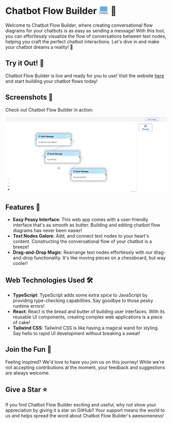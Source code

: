 # Chatbot Flow Builder <img src="./public/favicon.svg" alt="Screenshot" style="width:30px;"> 💬

Welcome to Chatbot Flow Builder, where creating conversational flow diagrams for your chatbots is as easy as sending a message! With this tool, you can effortlessly visualize the flow of conversations between text nodes, helping you craft the perfect chatbot interactions. Let's dive in and make your chatbot dreams a reality! 🎉

## Try it Out! 🚀

Chatbot Flow Builder is live and ready for you to use! Visit the website [here](#) and start building your chatbot flows today!

## Screenshots 📸

Check out Chatbot Flow Builder in action:

![ScreenshotGIF](./public/screenshot/ScreenshotGIF.gif)

## Features 🚀

- **Easy Peasy Interface**: This web app comes with a user-friendly interface that's as smooth as butter. Building and editing chatbot flow diagrams has never been easier!
- **Text Nodes Galore**: Add, and connect text nodes to your heart's content. Constructing the conversational flow of your chatbot is a breeze!
- **Drag-and-Drop Magic**: Rearrange text nodes effortlessly with our drag-and-drop functionality. It's like moving pieces on a chessboard, but way cooler!

## Web Technologies Used 🛠️

- **TypeScript**: TypeScript adds some extra spice to JavaScript by providing type-checking capabilities. Say goodbye to those pesky runtime errors!
- **React**: React is the bread and butter of building user interfaces. With its reusable UI components, creating complex web applications is a piece of cake!
- **Tailwind CSS**: Tailwind CSS is like having a magical wand for styling. Say hello to rapid UI development without breaking a sweat!

## Join the Fun 🎉

Feeling inspired? We'd love to have you join us on this journey! While we're not accepting contributions at the moment, your feedback and suggestions are always welcome.

## Give a Star ⭐

If you find Chatbot Flow Builder exciting and useful, why not show your appreciation by giving it a star on GitHub? Your support means the world to us and helps spread the word about Chatbot Flow Builder's awesomeness!
